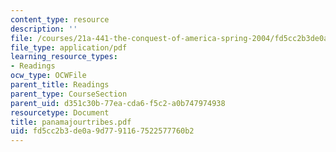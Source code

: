 ```yaml
---
content_type: resource
description: ''
file: /courses/21a-441-the-conquest-of-america-spring-2004/fd5cc2b3de0a9d7791167522577760b2_panamajourtribes.pdf
file_type: application/pdf
learning_resource_types:
- Readings
ocw_type: OCWFile
parent_title: Readings
parent_type: CourseSection
parent_uid: d351c30b-77ea-cda6-f5c2-a0b747974938
resourcetype: Document
title: panamajourtribes.pdf
uid: fd5cc2b3-de0a-9d77-9116-7522577760b2
---
```


